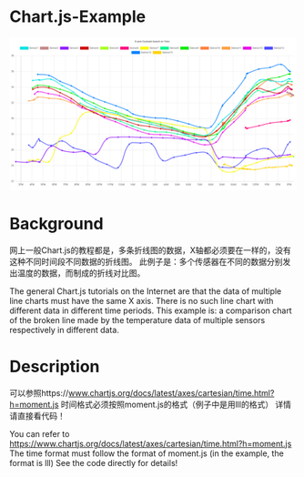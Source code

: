 # Chart.js-Example
![screenshot](https://raw.githubusercontent.com/jyzbamboo/chart.js-example/master/assets/screenshot.png)


# Background
网上一般Chart.js的教程都是，多条折线图的数据，X轴都必须要在一样的，没有这种不同时间段不同数据的折线图。
此例子是：多个传感器在不同的数据分别发出温度的数据，而制成的折线对比图。

The general Chart.js tutorials on the Internet are that the data of multiple line charts must have the same X axis. There is no such line chart with different data in different time periods. This example is: a comparison chart of the broken line made by the temperature data of multiple sensors respectively in different data.

# Description
可以参照https://www.chartjs.org/docs/latest/axes/cartesian/time.html?h=moment.js
时间格式必须按照moment.js的格式（例子中是用lll的格式）
详情请直接看代码！

You can refer to https://www.chartjs.org/docs/latest/axes/cartesian/time.html?h=moment.js
The time format must follow the format of moment.js (in the example, the format is lll)
See the code directly for details!
